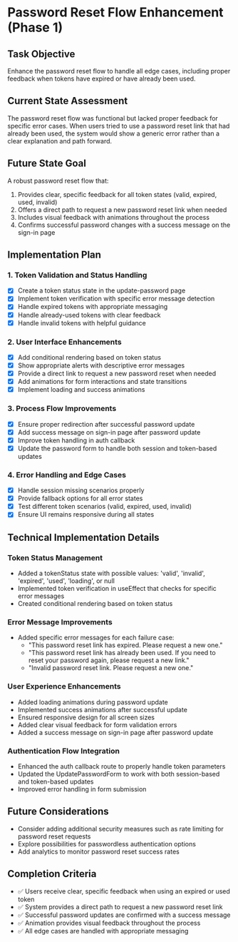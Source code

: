 # Password Reset Flow Enhancement (Phase 1)

## Task Objective
Enhance the password reset flow to handle all edge cases, including proper feedback when tokens have expired or have already been used.

## Current State Assessment
The password reset flow was functional but lacked proper feedback for specific error cases. When users tried to use a password reset link that had already been used, the system would show a generic error rather than a clear explanation and path forward.

## Future State Goal
A robust password reset flow that:
1. Provides clear, specific feedback for all token states (valid, expired, used, invalid)
2. Offers a direct path to request a new password reset link when needed
3. Includes visual feedback with animations throughout the process
4. Confirms successful password changes with a success message on the sign-in page

## Implementation Plan

### 1. Token Validation and Status Handling
- [x] Create a token status state in the update-password page
- [x] Implement token verification with specific error message detection
- [x] Handle expired tokens with appropriate messaging
- [x] Handle already-used tokens with clear feedback
- [x] Handle invalid tokens with helpful guidance

### 2. User Interface Enhancements
- [x] Add conditional rendering based on token status
- [x] Show appropriate alerts with descriptive error messages
- [x] Provide a direct link to request a new password reset when needed
- [x] Add animations for form interactions and state transitions
- [x] Implement loading and success animations

### 3. Process Flow Improvements
- [x] Ensure proper redirection after successful password update
- [x] Add success message on sign-in page after password update
- [x] Improve token handling in auth callback
- [x] Update the password form to handle both session and token-based updates

### 4. Error Handling and Edge Cases
- [x] Handle session missing scenarios properly
- [x] Provide fallback options for all error states
- [x] Test different token scenarios (valid, expired, used, invalid)
- [x] Ensure UI remains responsive during all states

## Technical Implementation Details

### Token Status Management
- Added a tokenStatus state with possible values: 'valid', 'invalid', 'expired', 'used', 'loading', or null
- Implemented token verification in useEffect that checks for specific error messages
- Created conditional rendering based on token status

### Error Message Improvements
- Added specific error messages for each failure case:
  - "This password reset link has expired. Please request a new one."
  - "This password reset link has already been used. If you need to reset your password again, please request a new link."
  - "Invalid password reset link. Please request a new one."

### User Experience Enhancements
- Added loading animations during password update
- Implemented success animations after successful update
- Ensured responsive design for all screen sizes
- Added clear visual feedback for form validation errors
- Added a success message on sign-in page after password update

### Authentication Flow Integration
- Enhanced the auth callback route to properly handle token parameters
- Updated the UpdatePasswordForm to work with both session-based and token-based updates
- Improved error handling in form submission

## Future Considerations
- Consider adding additional security measures such as rate limiting for password reset requests
- Explore possibilities for passwordless authentication options
- Add analytics to monitor password reset success rates

## Completion Criteria
- ✅ Users receive clear, specific feedback when using an expired or used token
- ✅ System provides a direct path to request a new password reset link
- ✅ Successful password updates are confirmed with a success message
- ✅ Animation provides visual feedback throughout the process
- ✅ All edge cases are handled with appropriate messaging 